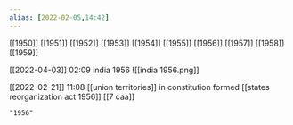 ```yaml
---
alias: [2022-02-05,14:42]
---
```

[[1950]] [[1951]] [[1952]] [[1953]] [[1954]] [[1955]] [[1956]] [[1957]] [[1958]] [[1959]]

[[2022-04-03]] 02:09
india 1956
![[india 1956.png]]

[[2022-02-21]] 11:08
[[union territories]] in constitution formed
[[states reorganization act 1956]]
[[7 caa]]
```query
"1956"
```